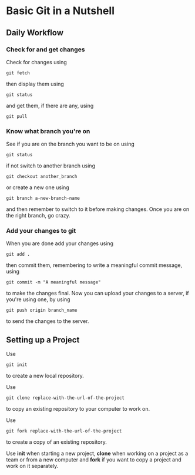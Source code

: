 # Basic Git in a Nutshell

## Daily Workflow

### **Check for and get changes**

Check for changes using
```
git fetch
```
then display them using
```
git status
```
and get them, if there are any, using
```
git pull
```

### **Know what branch you're on**

See if you are on the branch you want to be on using
```
git status
```
if not switch to another branch using
```
git checkout another_branch
```
or create a new one using
```
git branch a-new-branch-name
```
and then remember to switch to it before making changes. Once you are on the right branch, go crazy.

### **Add your changes to git**

When you are done add your changes using
```
git add .
```
then commit them, remembering to write a meaningful commit message, using
```
git commit -m "A meaningful message"
```
to make the changes final. Now you can upload your changes to a server, if you're using one, by using
```
git push origin branch_name
```
to send the changes to the server.

## Setting up a Project

Use
```
git init
```
to create a new local repository.

Use
```
git clone replace-with-the-url-of-the-project
```
to copy an existing repository to your computer to work on.

Use
```
git fork replace-with-the-url-of-the-project
```
to create a copy of an existing repository.

Use **init** when starting a new project, **clone** when working on a project as a team or from a new computer and **fork** if you want to copy a project and work on it separately.